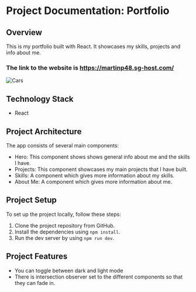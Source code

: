 # Project Documentation: Portfolio

## Overview

This is my portfolio built with React. It showcases my skills, projects and info about me.

### The link to the website is https://martinp48.sg-host.com/

![Cars](https://user-images.githubusercontent.com/106311309/230741582-e7f9954e-e37f-45d2-adcf-debcf9d6e8a4.jpg)

## Technology Stack

 * React

## Project Architecture

The app consists of several main components:

 * Hero: This component shows shows general info about me and the skills I have.
 * Projects: This component showcases my main projects that I have built.
 * Skills: A component which gives more information about my skills.
 * About Me: A component which gives more information about me.

## Project Setup

To set up the project locally, follow these steps:

1. Clone the project repository from GitHub.
2. Install the dependencies using `npm install`.
3. Run the dev server by using `npm run dev`.

## Project Features

 * You can toggle between dark and light mode
 * There is intersection observer set to the different components so that they can fade in.
